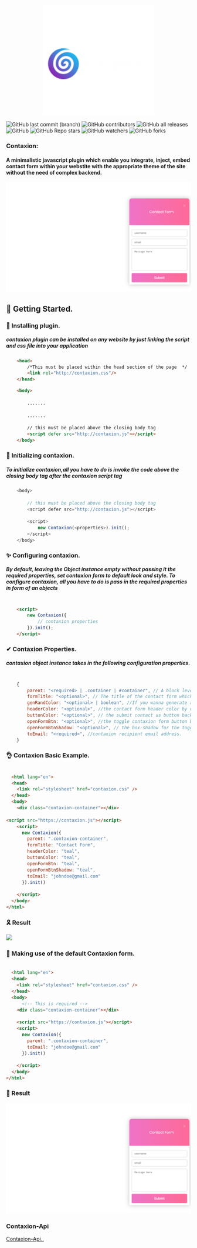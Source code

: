 <p align="center">
<img width=300px height=300px src="https://raw.githubusercontent.com/Benrobo/contaxion/main/img/logo.png" alt="contaxion logo">
</p>

![GitHub last commit (branch)](https://img.shields.io/github/last-commit/benrobo/contaxion/main?style=for-the-badge)
![GitHub contributors](https://img.shields.io/github/contributors/benrobo/contaxion?style=for-the-badge)
![GitHub all releases](https://img.shields.io/github/downloads/benrobo/contaxion/total?style=for-the-badge)
![GitHub](https://img.shields.io/github/license/benrobo/contaxion?style=for-the-badge)
![GitHub Repo stars](https://img.shields.io/github/stars/benrobo/contaxion?style=for-the-badge)
![GitHub watchers](https://img.shields.io/github/watchers/benrobo/contaxion?style=for-the-badge)
![GitHub forks](https://img.shields.io/github/forks/benrobo/contaxion?style=for-the-badge)

### Contaxion:
#### A minimalistic javascript plugin which enable you integrate, inject, embed contact form within your webstite with the appropriate theme of the site without the need of complex backend.
<img src="https://raw.githubusercontent.com/Benrobo/contaxion/main/img/screenshot/screenshot1.PNG">

## 🏁 Getting Started.


### 🎉 Installing plugin.

##### contaxion plugin can be installed on any website by just linking the script and css file into your application


```html
    <head>
        /*This must be placed within the head section of the page  */
        <link rel="http://contaxion.css"/>
    </head>
```

```html
    <body>

        .......

        .......

        // this must be placed above the closing body tag
        <script defer src="http://contaxion.js"></script>
    </body>
```

### 🎁 Initializing contaxion.

##### To initialize contaxion,all you have to do is invoke the code above the closing body tag after the contaxion script tag

```javascript
    <body>

        // this must be placed above the closing body tag
        <script defer src="http://contaxion.js"></script>

        <script>
            new Contaxion(<properties>).init();
        </script>
    </body>
```

### ✨ Configuring contaxion.

##### By default, leaving the Object instance empty without passing it the required properties, set contaxion form to default look and style. To configure contaxion, all you have to do is pass in the required properties in form of an objects

```html

    <script>
        new Contaxion({
            // contaxion properties
        }).init();
    </script>
```

### ✔ Contaxion Properties.

##### contaxion object instance takes in the following configuration properties. 

```javascript

    {
        parent: "<required> | .container | #container", // A block level html container element eg (div)
        formTitle: "<optional>", // The title of the contact form which should get displayed, by default is set to 'Contact Us' eg (red, #0000, rgb(0,255,0))
        genRandColor: "<optional> | boolean", //If you wanna generate a random color in for your contact form, setting this to (true) and not setting the (headerColor && buttonColor && buttonColor) would generate random color
        headerColor: "<optional>", //the contact form header color by default is set to a pink background color eg (red, #0000, rgb(0,255,0))
        buttonColor: "<optional>", // the submit contact us button background color by default is set to the header background color, eg (red, #0000, rgb(0,255,0))
        openFormBtn: "<optional>", //the toggle contaxion form button background color
        openFormBtnShadow: "<optional>", // the box-shadow for the toggle contaxion form button
        toEmail: "<required>", //contaxion recipient email address.
    }
```

### 👌 Contaxion Basic Example.

```html

  <html lang="en">
  <head>
    <link rel="stylesheet" href="contaxion.css" />
  </head>
  <body>
    <div class="contaxion-container"></div>

<script src="https://contaxion.js"></script>
    <script>
      new Contaxion({
        parent: ".contaxion-container",
        formTitle: "Contact Form",
        headerColor: "teal",
        buttonColor: "teal",
        openFormBtn: "teal",
        openFormBtnShadow: "teal",
        toEmail: "johndoe@gmail.com"
      }).init()
      
    </script>
  </body>
</html>
```

### 🎗 Result

<img src="https://raw.githubusercontent.com/Benrobo/contaxion/main/lib/img/screenshot/screenshot3.PNG">

### 💎 Making use of the default Contaxion form.

```html

  <html lang="en">
  <head>
    <link rel="stylesheet" href="contaxion.css" />
  </head>
  <body>
      <!-- This is required -->
    <div class="contaxion-container"></div>

    <script src="https://contaxion.js"></script>
    <script>
      new Contaxion({
        parent: ".contaxion-container",
        toEmail: "johndoe@gmail.com"
      }).init()
      
    </script>
  </body>
</html>
```
### 🎉 Result

<img src="https://raw.githubusercontent.com/Benrobo/contaxion/main/img/screenshot/screenshot1.PNG">

### Contaxion-Api

[Contaxion-Api..](https://github.com/Benrobo/contaxion-api)